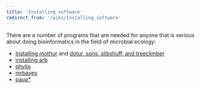 ```yaml
---
title: 'Installing software'
redirect_from: '/wiki/Installing_software'
---
```

There are a number of programs that are needed for anyone that is
serious about doing bioinformatics in the field of microbial ecology:

-   [ Installing
    mothur](General_operations#Installing_mothur) and [dotur,
    sons, slibshuff, and
    treeclimber](https://schloss.micro.umass.edu/software/)
-   [installing arb](Installing_ARB)
-   [phylip](https://evolution.genetics.washington.edu/phylip.html)
-   [mrbayes](https://mrbayes.csit.fsu.edu/)
-   [paup\*](https://paup.csit.fsu.edu/)
